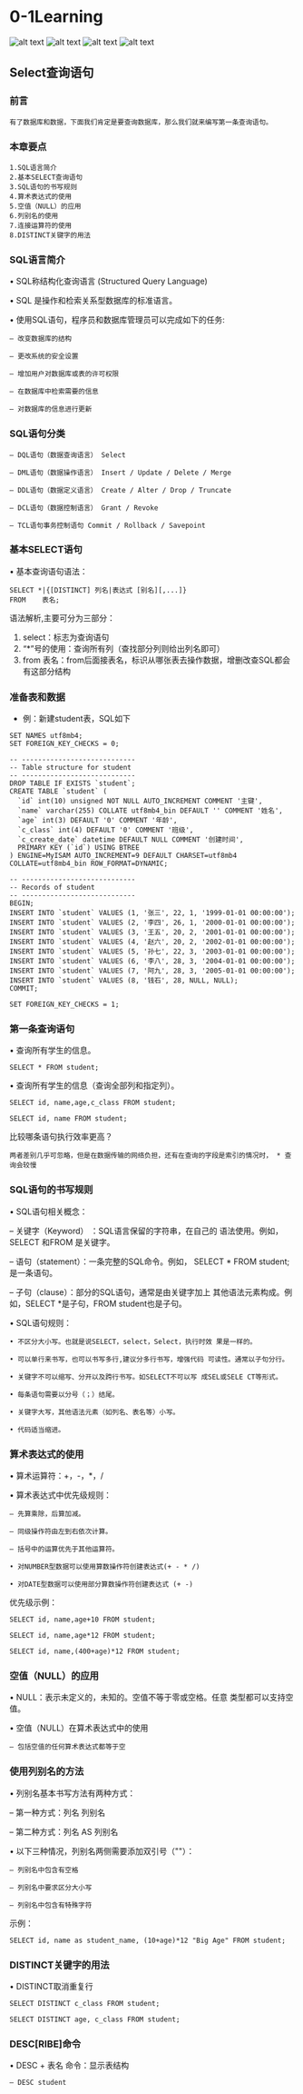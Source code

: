 # 0-1Learning

![alt text](../../static/common/svg/luoxiaosheng.svg "公众号")
![alt text](../../static/common/svg/luoxiaosheng_learning.svg "学习")
![alt text](../../static/common/svg/luoxiaosheng_wechat.svg "微信")
![alt text](../../static/common/svg/luoxiaosheng_gitee.svg "码云")


## Select查询语句

### 前言 
    有了数据库和数据，下面我们肯定是要查询数据库，那么我们就来编写第一条查询语句。

### 本章要点
    1.SQL语言简介
    2.基本SELECT查询语句
    3.SQL语句的书写规则
    4.算术表达式的使用
    5.空值（NULL）的应用
    6.列别名的使用
    7.连接运算符的使用
    8.DISTINCT关键字的用法


### SQL语言简介
• SQL称结构化查询语言 (Structured Query Language)

• SQL 是操作和检索关系型数据库的标准语言。

• 使用SQL语句，程序员和数据库管理员可以完成如下的任务:

    – 改变数据库的结构
    
    – 更改系统的安全设置
    
    – 增加用户对数据库或表的许可权限
    
    – 在数据库中检索需要的信息
    
    – 对数据库的信息进行更新

### SQL语句分类

    – DQL语句（数据查询语言） Select
    
    – DML语句（数据操作语言） Insert / Update / Delete / Merge
    
    – DDL语句（数据定义语言） Create / Alter / Drop / Truncate
    
    – DCL语句（数据控制语言） Grant / Revoke
    
    – TCL语句事务控制语句 Commit / Rollback / Savepoint

### 基本SELECT语句

• 基本查询语句语法：

    SELECT *|{[DISTINCT] 列名|表达式 [别名][,...]} 
    FROM    表名;

语法解析,主要可分为三部分：
1. select：标志为查询语句
2. “*”号的使用：查询所有列（查找部分列则给出列名即可）
3. from 表名：from后面接表名，标识从哪张表去操作数据，增删改查SQL都会有这部分结构

### 准备表和数据
* 例：新建student表，SQL如下
```
SET NAMES utf8mb4;
SET FOREIGN_KEY_CHECKS = 0;

-- ----------------------------
-- Table structure for student
-- ----------------------------
DROP TABLE IF EXISTS `student`;
CREATE TABLE `student` (
  `id` int(10) unsigned NOT NULL AUTO_INCREMENT COMMENT '主键',
  `name` varchar(255) COLLATE utf8mb4_bin DEFAULT '' COMMENT '姓名',
  `age` int(3) DEFAULT '0' COMMENT '年龄',
  `c_class` int(4) DEFAULT '0' COMMENT '班级',
  `c_create_date` datetime DEFAULT NULL COMMENT '创建时间',
  PRIMARY KEY (`id`) USING BTREE
) ENGINE=MyISAM AUTO_INCREMENT=9 DEFAULT CHARSET=utf8mb4 COLLATE=utf8mb4_bin ROW_FORMAT=DYNAMIC;

-- ----------------------------
-- Records of student
-- ----------------------------
BEGIN;
INSERT INTO `student` VALUES (1, '张三', 22, 1, '1999-01-01 00:00:00');
INSERT INTO `student` VALUES (2, '李四', 26, 1, '2000-01-01 00:00:00');
INSERT INTO `student` VALUES (3, '王五', 20, 2, '2001-01-01 00:00:00');
INSERT INTO `student` VALUES (4, '赵六', 20, 2, '2002-01-01 00:00:00');
INSERT INTO `student` VALUES (5, '孙七', 22, 3, '2003-01-01 00:00:00');
INSERT INTO `student` VALUES (6, '李八', 28, 3, '2004-01-01 00:00:00');
INSERT INTO `student` VALUES (7, '阿九', 28, 3, '2005-01-01 00:00:00');
INSERT INTO `student` VALUES (8, '钱石', 28, NULL, NULL);
COMMIT;

SET FOREIGN_KEY_CHECKS = 1;
```

### 第一条查询语句
• 查询所有学生的信息。

    SELECT * FROM student;
    
• 查询所有学生的信息（查询全部列和指定列）。

    SELECT id, name,age,c_class FROM student;
    
    SELECT id, name FROM student;

比较哪条语句执行效率更高？
    
    两者差别几乎可忽略，但是在数据传输的网络负担，还有在查询的字段是索引的情况时， * 查询会较慢


### SQL语句的书写规则

• SQL语句相关概念：

– 关键字（Keyword） ：SQL语言保留的字符串，在自己的 语法使用。例如，SELECT 和FROM 是关键字。

– 语句（statement）：一条完整的SQL命令。例如， SELECT * FROM student;是一条语句。

– 子句（clause）：部分的SQL语句，通常是由关键字加上 其他语法元素构成。例如，SELECT *是子句，FROM student也是子句。

• SQL语句规则：

    • 不区分大小写。也就是说SELECT，select，Select，执行时效 果是一样的。
    
    • 可以单行来书写，也可以书写多行,建议分多行书写，增强代码 可读性。通常以子句分行。
    
    • 关键字不可以缩写、分开以及跨行书写。如SELECT不可以写 成SEL或SELE CT等形式。
    
    • 每条语句需要以分号（；）结尾。
    
    • 关键字大写，其他语法元素（如列名、表名等）小写。
    
    • 代码适当缩进。

### 算术表达式的使用

• 算术运算符：+，-，*，/

• 算术表达式中优先级规则：

    – 先算乘除，后算加减。
    
    – 同级操作符由左到右依次计算。
    
    – 括号中的运算优先于其他运算符。
    
    • 对NUMBER型数据可以使用算数操作符创建表达式(+ - * /)
    
    • 对DATE型数据可以使用部分算数操作符创建表达式 (+ -)

优先级示例：

    SELECT id, name,age+10 FROM student;
    
    SELECT id, name,age*12 FROM student;

    SELECT id, name,(400+age)*12 FROM student;


### 空值（NULL）的应用

• NULL：表示未定义的，未知的。空值不等于零或空格。任意 类型都可以支持空值。

• 空值（NULL）在算术表达式中的使用

    – 包括空值的任何算术表达式都等于空
    
### 使用列别名的方法 
• 列别名基本书写方法有两种方式：

– 第一种方式：列名 列别名

– 第二种方式：列名 AS 列别名

• 以下三种情况，列别名两侧需要添加双引号（""）：

    – 列别名中包含有空格
    
    – 列别名中要求区分大小写
    
    – 列别名中包含有特殊字符

示例：

    SELECT id, name as student_name, (10+age)*12 "Big Age" FROM student;

### DISTINCT关键字的用法

• DISTINCT取消重复行

    SELECT DISTINCT c_class FROM student;
    
    SELECT DISTINCT age, c_class FROM student;

### DESC[RIBE]命令

• DESC + 表名 命令：显示表结构

    – DESC student




